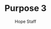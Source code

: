 ---
image: /assets/img/kl/kl_purpose_3.png
title: Purpose 3
number: 3
categories:
  - Meditations
  - Life
  - Purpose
author: Hope Staff
notes: Purpose 3
embed: >-
  EMBED_GOES_HERE
transcript: >-
  SOME LINES OF TEXT START HERE
---